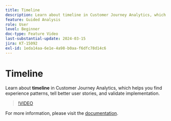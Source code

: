 ```yaml
---
title: Timeline
description: Learn about timeline in Customer Journey Analytics, which helps you find experience patterns, tell better user stories, and validate implementation.
feature: Guided Analysis
role: User
level: Beginner
doc-type: Feature Video
last-substantial-update: 2024-03-15
jira: KT-15092
exl-id: 1eda14aa-6e1e-4a98-b0aa-f6dfc78d14c6
---
```

# Timeline

Learn about **timeline** in Customer Journey Analytics, which helps you find experience patterns, tell better user stories, and validate implementation.

>[!VIDEO](https://video.tv.adobe.com/v/3427810/?learn=on)

For more information, please visit the [documentation](https://experienceleague.adobe.com/en/docs/analytics-platform/using/guided-analysis/streams/timeline).
